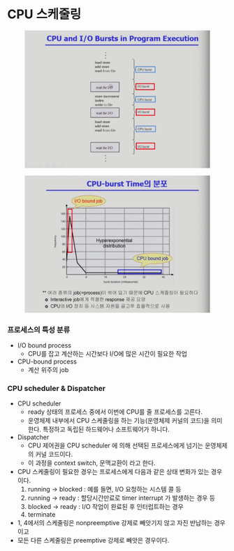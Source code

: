 # CPU 스케줄링

<figure><img src="../../.gitbook/assets/image (23).png" alt=""><figcaption></figcaption></figure>

<figure><img src="../../.gitbook/assets/image (1) (2).png" alt=""><figcaption></figcaption></figure>

### 프로세스의 특성 분류

* I/O bound process
  * CPU를 잡고 계산하는 시간보다 I/O에 많은 시간이 필요한 작업
* CPU-bound process
  * 계산 위주의 job

### CPU scheduler & Dispatcher

* CPU scheduler
  * ready 상태의 프로세스 중에서 이번에 CPU를 줄 프로세스를 고른다.
  * 운영체제 내부에서 CPU 스케줄링을 하는 기능(운영체제 커널의 코드)을 의미한다. 특정하고 독립된 하드웨어나 소프트웨어가 하니다.
* Dispatcher
  * CPU 제어권을 CPU scheduler 에 의해 선택된 프로세스에게 넘기는 운영체제의 커널 코드이다.
  * 이 과정을 context switch, 문맥교환이 라고 한다.
* CPU 스케줄링이 필요한 경우는 프로세스에게 다음과 같은 상태 변화가 있는 경우이다.
  1. running → blocked : 예를 들면, I/O 요청하는 시스템 콜 등
  2. running → ready : 할당시간만료로 timer interrupt 가 발생하는 경우 등
  3. blocked → ready : I/O 작업이 완료된 후 인터럽트하는 경우
  4. terminate
* 1, 4에서의 스케줄링은 nonpreemptive 강제로 빼앗기지 않고 자진 반납하는 경우이고
* 모든 다른 스케줄링은 preemptive 강제로 빼앗은 경우이다.
